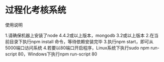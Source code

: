 # 过程化考核系统

使用说明

1.请确保机器上安装了node 4.4.2或以上版本，mongodb 3.2或以上版本
2.在当前目录下执行npm install 命令，等待依赖安装完毕
3.执行npm start，即可从5000端口访问系统
4.若要以80端口开启程序，Linux系统下执行sudo npm run-script 80，Windows下执行npm run-script 80
